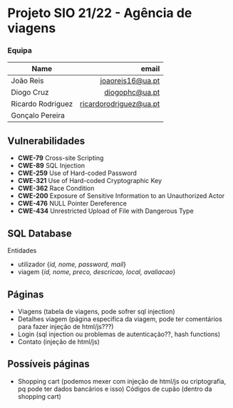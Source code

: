 # Projeto SIO 21/22 - Agência de viagens

### **Equipa**

| Name              |                   email  |
| ----------------- | -----------------------: |
| João Reis         |       joaoreis16@ua.pt   |
| Diogo Cruz        |         diogophc@ua.pt   |
| Ricardo Rodriguez | ricardorodriguez@ua.pt   |
| Gonçalo Pereira   |                          |

## Vulnerabilidades

* **CWE-79** Cross-site Scripting
* **CWE-89** SQL Injection
* **CWE-259** Use of Hard-coded Password
* **CWE-321** Use of Hard-coded Cryptographic Key
* **CWE-362** Race Condition
* **CWE-200** Exposure of Sensitive Information to an Unauthorized Actor
* **CWE-476** NULL Pointer Dereference
* **CWE-434** Unrestricted Upload of File with Dangerous Type

## **SQL Database**

Entidades

* utilizador {*id, nome, password, mail*}
* viagem {*id, nome, preco, descricao, local, avaliacao*}

## Páginas

* Viagens (tabela de viagens, pode sofrer sql injection)
* Detalhes viagem (página especifica da viagem, pode ter comentários para fazer injeção de html/js???)
* Login (sql injection ou problemas de autenticação??, hash functions)
* Contato (injeção de html/js)

## Possíveis páginas

* Shopping cart (podemos mexer com injeção de html/js ou criptografia, pq pode ter dados bancários e isso)
Códigos de cupão (dentro da shopping cart)
